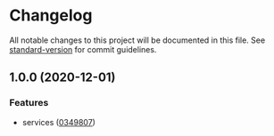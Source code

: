 # Changelog

All notable changes to this project will be documented in this file. See [standard-version](https://github.com/conventional-changelog/standard-version) for commit guidelines.

## 1.0.0 (2020-12-01)


### Features

* services ([0349807](https://github.com/escsrl/service/commit/034980761dab25549d504942b1131c789100890e))
